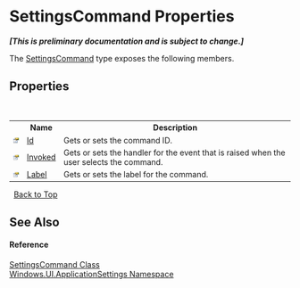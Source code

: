 # SettingsCommand Properties
 _**\[This is preliminary documentation and is subject to change.\]**_

The <a href="T_Windows_UI_ApplicationSettings_SettingsCommand">SettingsCommand</a> type exposes the following members.


## Properties
&nbsp;<table><tr><th></th><th>Name</th><th>Description</th></tr><tr><td>![Public property](media/pubproperty.gif "Public property")</td><td><a href="P_Windows_UI_ApplicationSettings_SettingsCommand_Id">Id</a></td><td>
Gets or sets the command ID.</td></tr><tr><td>![Public property](media/pubproperty.gif "Public property")</td><td><a href="P_Windows_UI_ApplicationSettings_SettingsCommand_Invoked">Invoked</a></td><td>
Gets or sets the handler for the event that is raised when the user selects the command.</td></tr><tr><td>![Public property](media/pubproperty.gif "Public property")</td><td><a href="P_Windows_UI_ApplicationSettings_SettingsCommand_Label">Label</a></td><td>
Gets or sets the label for the command.</td></tr></table>&nbsp;
<a href="#settingscommand-properties">Back to Top</a>

## See Also


#### Reference
<a href="T_Windows_UI_ApplicationSettings_SettingsCommand">SettingsCommand Class</a><br /><a href="N_Windows_UI_ApplicationSettings">Windows.UI.ApplicationSettings Namespace</a><br />